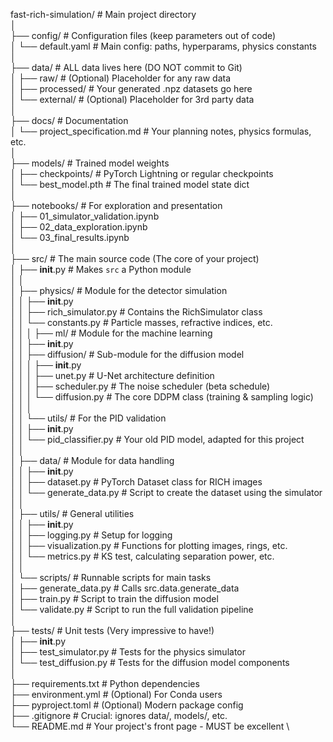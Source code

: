 fast-rich-simulation/          # Main project directory \
│ \
├── config/                    # Configuration files (keep parameters out of code) \
│   └── default.yaml          # Main config: paths, hyperparams, physics constants \
│ \
├── data/                     # ALL data lives here (DO NOT commit to Git) \
│   ├── raw/                  # (Optional) Placeholder for any raw data \
│   ├── processed/            # Your generated .npz datasets go here \
│   └── external/             # (Optional) Placeholder for 3rd party data \
│ \
├── docs/                     # Documentation \
│   └── project_specification.md # Your planning notes, physics formulas, etc. \
│ \
├── models/                   # Trained model weights \
│   ├── checkpoints/          # PyTorch Lightning or regular checkpoints \
│   └── best_model.pth        # The final trained model state dict \
│ \
├── notebooks/                # For exploration and presentation \
│   ├── 01_simulator_validation.ipynb \
│   ├── 02_data_exploration.ipynb \
│   └── 03_final_results.ipynb \
│ \
├── src/                      # The main source code (The core of your project) \
│   ├── __init__.py           # Makes `src` a Python module \
│   │ \
│   ├── physics/              # Module for the detector simulation \
│   │   ├── __init__.py \
│   │   ├── rich_simulator.py # Contains the RichSimulator class \
│   │   └── constants.py      # Particle masses, refractive indices, etc. \
│   │
│   ├── ml/                   # Module for the machine learning \
│   │   ├── __init__.py \
│   │   ├── diffusion/        # Sub-module for the diffusion model \
│   │   │   ├── __init__.py \
│   │   │   ├── unet.py       # U-Net architecture definition \
│   │   │   ├── scheduler.py  # The noise scheduler (beta schedule) \
│   │   │   └── diffusion.py  # The core DDPM class (training & sampling logic) \
│   │   │ \
│   │   └── utils/            # For the PID validation \
│   │       ├── __init__.py \
│   │       └── pid_classifier.py # Your old PID model, adapted for this project \
│   │ \
│   ├── data/                 # Module for data handling \
│   │   ├── __init__.py \
│   │   ├── dataset.py        # PyTorch Dataset class for RICH images \
│   │   └── generate_data.py  # Script to create the dataset using the simulator \
│   │ \
│   ├── utils/                # General utilities \
│   │   ├── __init__.py \
│   │   ├── logging.py        # Setup for logging \
│   │   ├── visualization.py  # Functions for plotting images, rings, etc. \
│   │   └── metrics.py        # KS test, calculating separation power, etc. \
│   │ \
│   └── scripts/              # Runnable scripts for main tasks \
│       ├── generate_data.py  # Calls src.data.generate_data \
│       ├── train.py          # Script to train the diffusion model \
│       └── validate.py       # Script to run the full validation pipeline \
│ \
├── tests/                    # Unit tests (Very impressive to have!) \
│   ├── __init__.py \
│   ├── test_simulator.py     # Tests for the physics simulator \
│   └── test_diffusion.py     # Tests for the diffusion model components \
│ \
├── requirements.txt          # Python dependencies \
├── environment.yml           # (Optional) For Conda users \
├── pyproject.toml           # (Optional) Modern package config \
├── .gitignore               # Crucial: ignores data/, models/, etc. \
└── README.md                # Your project's front page - MUST be excellent \